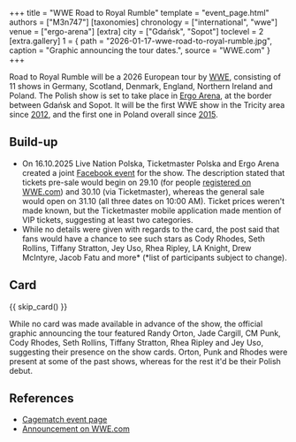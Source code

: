 +++
title = "WWE Road to Royal Rumble"
template = "event_page.html"
authors = ["M3n747"]
[taxonomies]
chronology = ["international", "wwe"]
venue = ["ergo-arena"]
[extra]
city = ["Gdańsk", "Sopot"]
toclevel = 2
[extra.gallery]
1 = { path = "2026-01-17-wwe-road-to-royal-rumble.jpg", caption = "Graphic announcing the tour dates.", source = "WWE.com" }
+++

Road to Royal Rumble will be a 2026 European tour by [WWE](@/o/wwe.md), consisting of 11 shows in Germany, Scotland, Denmark, England, Northern Ireland and Poland. The Polish show is set to take place in [Ergo Arena](@/v/ergo-arena.md), at the border between Gdańsk and Sopot. It will be the first WWE show in the Tricity area since [2012](@/e/wwe/2012-04-12-wwe-raw-house-show.md), and the first one in Poland overall since [2015](@/e/wwe/2015-04-15-wwe-live.md).

## Build-up

* On 16.10.2025 Live Nation Polska, Ticketmaster Polska and Ergo Arena created a joint [Facebook event][fb-event] for the show. The description stated that tickets pre-sale would begin on 29.10 (for people [registered on WWE.com][pre-sale]) and 30.10 (via Ticketmaster), whereas the general sale would open on 31.10 (all three dates on 10:00 AM). Ticket prices weren't made known, but the Ticketmaster mobile application made mention of VIP tickets, suggesting at least two categories.
* While no details were given with regards to the card, the post said that fans would have a chance to see such stars as Cody Rhodes, Seth Rollins, Tiffany Stratton, Jey Uso, Rhea Ripley, LA Knight, Drew McIntyre, Jacob Fatu and more\* (\*list of participants subject to change).

## Card

{{ skip_card() }}

While no card was made available in advance of the show, the official graphic announcing the tour featured Randy Orton, Jade Cargill, CM Punk, Cody Rhodes, Seth Rollins, Tiffany Stratton, Rhea Ripley and Jey Uso, suggesting their presence on the show cards. Orton, Punk and Rhodes were present at some of the past shows, whereas for the rest it'd be their Polish debut.

## References

* [Cagematch event page](https://www.cagematch.net/?id=1&nr=434489)
* [Announcement on WWE.com](https://www.wwe.com/event/road-to-royal-rumble-5)

[fb-event]: https://www.facebook.com/events/1378162937301722/
[pre-sale]: https://www.wwe.com/presale-registration-road-to-royal-rumble-2026
